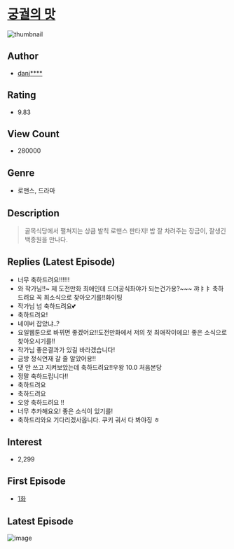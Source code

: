 # [궁궐의 맛](https://comic.naver.com/bestChallenge/list?titleId=789535)
![thumbnail](https://image-comic.pstatic.net/user_contents_data/challenge_comic/2022/01/25/thumbnail_202x16407eaaf3b_9d87_4a24_97a3_4b0b868b1ec2_00002275.JPEG)

## Author
- [danj****](https://comic.naver.com/artistTitle?id=353248)

## Rating
- 9.83

## View Count
- 280000

## Genre
- 로맨스, 드라마

## Description
> 골목식당에서 펼쳐지는 상큼 발칙 로맨스 판타지! 밥 잘 차려주는 장금이, 잘생긴 백종원을 만나다.

## Replies (Latest Episode)
- 너무 축하드려요!!!!!!
- 와 작가님!!~ 제 도전만화 최애인데 드뎌공식촤야가 되는건가용?~~~ 꺄ㅑㅑ 축하드려요 꼭 희소식으로 찾아오기를!!화이팅
- 작가님 넘 축하드려요💕
- 축하드려요!
- 네이버 잡았냐..?
- 요일웹툰으로 바뀌면 좋겠어요!!도전만화에서 저의 첫 최애작이에요! 좋은 소식으로 찾아오시기를!!
- 작가님 좋은결과가 있길 바라겠습니다!
- 금방 정식연재 갈 줄 알았어용!!
- 댓 안 쓰고 지켜보았는데 축하드려요!!우왕 10.0 처음본당
- 정말 축하드립니다!!
- 축하드려요
- 축하드려요
- 오앙 축하드려요 !!
- 너무 추카해요오! 좋은 소식이 있기를!
- 축하드리와요 기다리겠사옵니다. 쿠키 궈서 다 봐야징 ㅎ

## Interest
- 2,299

## First Episode
- [1화](https://comic.naver.com/bestChallenge/detail?titleId=789535&no=1)

## Latest Episode
![image](https://image-comic.pstatic.net/user_contents_data/challenge_comic/2022/04/24/353248/upload_3834587922764686180.jpeg)
